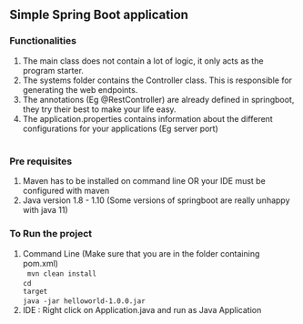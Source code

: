 ## Simple Spring Boot application

### Functionalities
1. The main class does not contain a lot of logic, it only acts as the program starter.
2. The systems folder contains the Controller class. This is responsible for generating the web endpoints.
3. The annotations (Eg @RestController) are already defined in springboot, they try their best to make your life easy.
4. The application.properties contains information about the different configurations for your applications (Eg server port)

#

### Pre requisites

1. Maven has to be installed on command line OR your IDE must be configured with maven
2. Java version 1.8 - 1.10 (Some versions of springboot are really unhappy with java 11)

### To Run the project 
1. Command Line (Make sure that you are in the folder containing pom.xml)</br>
<code> mvn clean install</code></br>
<code>cd target</code></br>
<code>java -jar helloworld-1.0.0.jar</code>
2. IDE : Right click on Application.java and run as Java Application